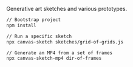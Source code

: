 Generative art sketches and various prototypes.

```sh
// Bootstrap project
npm install

// Run a specific sketch
npx canvas-sketch sketches/grid-of-grids.js

// Generate an MP4 from a set of frames
npx canvas-sketch-mp4 dir-of-frames
```
